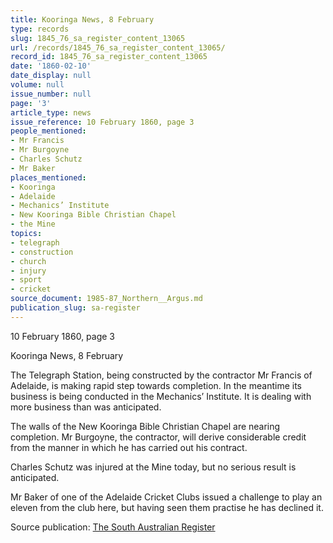 ```yaml
---
title: Kooringa News, 8 February
type: records
slug: 1845_76_sa_register_content_13065
url: /records/1845_76_sa_register_content_13065/
record_id: 1845_76_sa_register_content_13065
date: '1860-02-10'
date_display: null
volume: null
issue_number: null
page: '3'
article_type: news
issue_reference: 10 February 1860, page 3
people_mentioned:
- Mr Francis
- Mr Burgoyne
- Charles Schutz
- Mr Baker
places_mentioned:
- Kooringa
- Adelaide
- Mechanics’ Institute
- New Kooringa Bible Christian Chapel
- the Mine
topics:
- telegraph
- construction
- church
- injury
- sport
- cricket
source_document: 1985-87_Northern__Argus.md
publication_slug: sa-register
---
```


10 February 1860, page 3

Kooringa News, 8 February

The Telegraph Station, being constructed by the contractor Mr Francis of Adelaide, is making rapid step towards completion.  In the meantime its business is being conducted in the Mechanics’ Institute.  It is dealing with more business than was anticipated.

The walls of the New Kooringa Bible Christian Chapel are nearing completion.  Mr Burgoyne, the contractor, will derive considerable credit from the manner in which he has carried out his contract.

Charles Schutz was injured at the Mine today, but no serious result is anticipated.

Mr Baker of one of the Adelaide Cricket Clubs issued a challenge to play an eleven from the club here, but having seen them practise he has declined it.

Source publication: [The South Australian Register](/publications/sa-register/)
